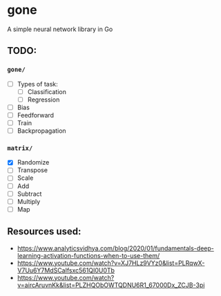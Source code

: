 # gone

A simple neural network library in Go

## TODO:

### `gone/`

- [ ] Types of task:
    - [ ] Classification
    - [ ] Regression
- [ ] Bias
- [ ] Feedforward
- [ ] Train
- [ ] Backpropagation

### `matrix/`

- [x] Randomize
- [ ] Transpose
- [ ] Scale
- [ ] Add
- [ ] Subtract
- [ ] Multiply
- [ ] Map

## Resources used:

- https://www.analyticsvidhya.com/blog/2020/01/fundamentals-deep-learning-activation-functions-when-to-use-them/
- https://www.youtube.com/watch?v=XJ7HLz9VYz0&list=PLRqwX-V7Uu6Y7MdSCaIfsxc561QI0U0Tb
- https://www.youtube.com/watch?v=aircAruvnKk&list=PLZHQObOWTQDNU6R1_67000Dx_ZCJB-3pi
